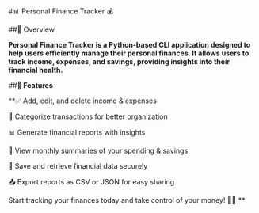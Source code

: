 #📊 Personal Finance Tracker 💰

##🌟 Overview

**Personal Finance Tracker is a Python-based CLI application designed to help users efficiently manage their personal finances. It allows users to track income, expenses, and savings, providing insights into their financial health.**


##**🚀 Features**

**✅ Add, edit, and delete income & expenses

📂 Categorize transactions for better organization

📊 Generate financial reports with insights

📅 View monthly summaries of your spending & savings

💾 Save and retrieve financial data securely

📤 Export reports as CSV or JSON for easy sharing

Start tracking your finances today and take control of your money! 💸✨
**
